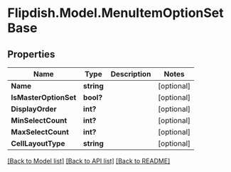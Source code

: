 # Flipdish.Model.MenuItemOptionSetBase
## Properties

Name | Type | Description | Notes
------------ | ------------- | ------------- | -------------
**Name** | **string** |  | [optional] 
**IsMasterOptionSet** | **bool?** |  | [optional] 
**DisplayOrder** | **int?** |  | [optional] 
**MinSelectCount** | **int?** |  | [optional] 
**MaxSelectCount** | **int?** |  | [optional] 
**CellLayoutType** | **string** |  | [optional] 

[[Back to Model list]](../README.md#documentation-for-models) [[Back to API list]](../README.md#documentation-for-api-endpoints) [[Back to README]](../README.md)

